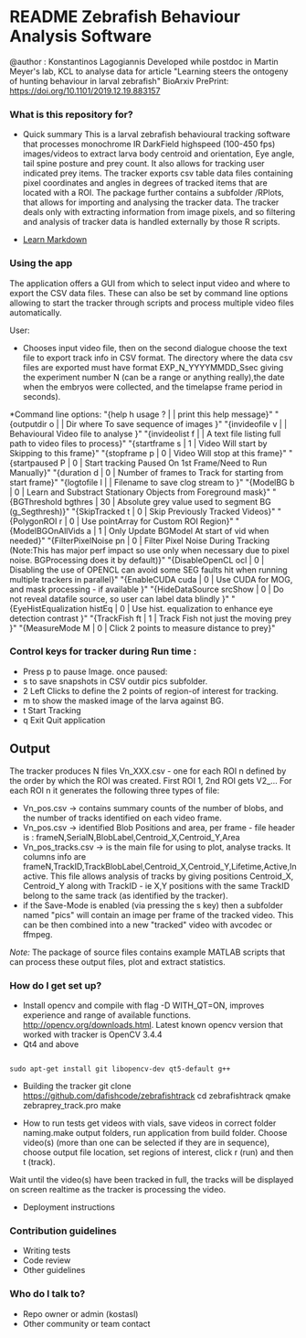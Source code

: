 # README Zebrafish Behaviour Analysis Software #

@author : Konstantinos Lagogiannis
Developed while postdoc in Martin Meyer's lab, KCL
to analyse data for article "Learning steers the ontogeny of hunting behaviour in larval zebrafish"
BioArxiv PrePrint: https://doi.org/10.1101/2019.12.19.883157
### What is this repository for? ###

* Quick summary
This is a larval zebrafish behavioural tracking software that processes monochrome IR DarkField highspeed (100-450 fps) images/videos to extract larva body centroid and orientation, Eye angle, tail spine posture and prey count. It also allows for tracking user indicated prey items.
The tracker exports csv table data files containing pixel coordinates and angles in degrees of tracked items that are located with a ROI.
The package further contains a subfolder /RPlots, that allows for importing and analysing the tracker data.
The tracker deals only with extracting information from image pixels, and so filtering and analysis of tracker data is handled externally by those R scripts.

* [Learn Markdown](https://bitbucket.org/tutorials/markdowndemo)


### Using the app ###
The application offers a GUI from which to select input video and where to export the CSV data files.
These can also be set by command line options allowing to start the tracker through scripts and process multiple video files automatically.


User:
 * Chooses input video file, then on the second dialogue choose the text file to export track info in CSV format.
The directory where the data csv files are exported must have  format EXP_N_YYYYMMDD_Ssec giving the experiment number N (can be a range or anything really),the date when the embryos were collected, and the timelapse frame period in seconds).

*Command line options:
    "{help h usage ? |    | print this help  message}"
    "{outputdir   o |    | Dir where To save sequence of images }"
    "{invideofile v |    | Behavioural Video file to analyse }"
    "{invideolist f |    | A text file listing full path to video files to process}"
    "{startframe s | 1  | Video Will start by Skipping to this frame}"
    "{stopframe p | 0  | Video Will stop at this frame}"
    "{startpaused P | 0  | Start tracking Paused On 1st Frame/Need to Run Manually}"
    "{duration d | 0  | Number of frames to Track for starting from start frame}"
    "{logtofile l |    | Filename to save clog stream to }"
    "{ModelBG b | 0  | Learn and Substract Stationary Objects from Foreground mask}"
    "{BGThreshold bgthres | 30  | Absolute grey value used to segment BG (g_Segthresh)}"
    "{SkipTracked t | 0  | Skip Previously Tracked Videos}"
    "{PolygonROI r | 0  | Use pointArray for Custom ROI Region}"
    "{ModelBGOnAllVids a | 1  | Only Update BGModel At start of vid when needed}"
    "{FilterPixelNoise pn | 0  | Filter Pixel Noise During Tracking (Note:This has major perf impact so use only when necessary due to pixel noise. BGProcessing does it by default)}"
    "{DisableOpenCL ocl | 0  | Disabling the use of OPENCL can avoid some SEG faults hit when running multiple trackers in parallel}"
    "{EnableCUDA cuda | 0  | Use CUDA for MOG, and mask processing - if available  }"
    "{HideDataSource srcShow | 0  | Do not reveal datafile source, so user can label data blindly  }"
    "{EyeHistEqualization histEq | 0  | Use hist. equalization to enhance eye detection contrast  }"
    "{TrackFish ft | 1  | Track Fish not just the moving prey }"
    "{MeasureMode M | 0 | Click 2 points to measure distance to prey}"


### Control keys for tracker during Run time :
 * Press p to pause Image. once paused:
 *  s to save snapshots in CSV outdir pics subfolder.
 *  2 Left Clicks to define the 2 points of region-of interest for tracking.
 *  m to show the masked image of the larva against BG.
 *  t Start Tracking
 *  q Exit Quit application

## Output
The tracker produces N files Vn_XXX.csv - one for each ROI n defined by the order by which the ROI was created. First ROI 1, 2nd ROI gets V2_... For each ROI n it generates the following three types of file:

* Vn_pos.csv -> contains summary counts of the number of blobs, and the number of tracks identified on each video frame.
* Vn_pos.csv -> identified Blob  Positions and area, per frame - file header is : frameN,SerialN,BlobLabel,Centroid_X,Centroid_Y,Area 
* Vn_pos_tracks.csv -> is the main file for using to plot, analyse tracks. It columns info are    frameN,TrackID,TrackBlobLabel,Centroid_X,Centroid_Y,Lifetime,Active,Inactive. This file allows analysis of tracks by giving positions Centroid_X, Centroid_Y along with TrackID - ie X,Y positions with the same TrackID belong to the same track (as identified by the tracker).
* if the Save-Mode is enabled (via pressing the s key) then a subfolder named "pics" will contain an image per frame of the tracked video. This can be then combined into a new "tracked" video with avcodec or ffmpeg.

*Note:* The package of source files contains example MATLAB scripts that can process these output files, plot and extract statistics.

 
### How do I get set up? ###
* Install opencv and compile with flag -D WITH_QT=ON, improves experience and range of available functions.
http://opencv.org/downloads.html. Latest known opencv version that worked with tracker is OpenCV 3.4.4
*  Qt4 and above

<pre><code>
sudo apt-get install git libopencv-dev qt5-default g++
</code></pre>

* Building the tracker
        git clone https://github.com/dafishcode/zebrafishtrack
        cd zebrafishtrack
        qmake zebraprey_track.pro
        make


* How to run tests
get videos with vials,
save videos in correct folder naming.make output folders, run application from build folder. Choose video(s) (more than one can be selected if they are in sequence), choose output file location, set regions of interest, click r (run) and then t (track).

Wait until the video(s) have been tracked in full, the tracks will be displayed on screen realtime as the tracker is processing the video.

* Deployment instructions


### Contribution guidelines ###

* Writing tests
* Code review
* Other guidelines

### Who do I talk to? ###

* Repo owner or admin (kostasl)
* Other community or team contact
